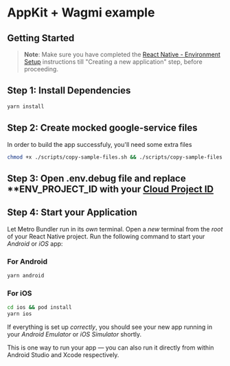 # AppKit + Wagmi example

## Getting Started

>**Note**: Make sure you have completed the [React Native - Environment Setup](https://reactnative.dev/docs/environment-setup) instructions till "Creating a new application" step, before proceeding.

## Step 1: Install Dependencies

```bash
yarn install
```

## Step 2: Create mocked google-service files
In order to build the app successfuly, you'll need some extra files

```bash
chmod +x ./scripts/copy-sample-files.sh && ./scripts/copy-sample-files.sh
```

## Step 3: Open .env.debug file and replace **ENV_PROJECT_ID with your [Cloud Project ID](https://cloud.reown.com/)

## Step 4: Start your Application

Let Metro Bundler run in its _own_ terminal. Open a _new_ terminal from the _root_ of your React Native project. Run the following command to start your _Android_ or _iOS_ app:

### For Android

```bash
yarn android
```

### For iOS

```bash
cd ios && pod install
yarn ios
```

If everything is set up _correctly_, you should see your new app running in your _Android Emulator_ or _iOS Simulator_ shortly.

This is one way to run your app — you can also run it directly from within Android Studio and Xcode respectively.
